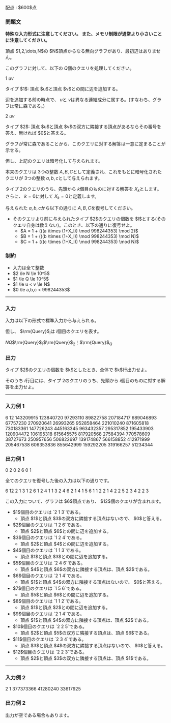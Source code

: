 
<div>

<span>

<span>

<p>
配点 : $600$点
</p>

<div>

<section>

### **問題文**

<p>

<strong>
特殊な入力形式に注意してください。 また、メモリ制限が通常より小さいことに注意してください。
</strong>

</p>

<p>
頂点 $1,2,\dots,N$の $N$頂点からなる無向グラフがあり、最初辺はありません。

このグラフに対して、以下の $Q$個のクエリを処理してください。  
</p>

<p>



</p>

<div>

1 $u$$v$
</div>

<p>
タイプ $1$: 頂点 $u$と頂点 $v$との間に辺を追加する。

辺を追加する前の時点で、 $u$と $v$は異なる連結成分に属する。(すなわち、グラフは常に森である。)
</p>

<p>



</p>

<div>

2 $u$$v$
</div>

<p>
タイプ $2$: 頂点 $u$と頂点 $v$の双方に隣接する頂点があるならその番号を答え、無ければ $0$と答える。

グラフが常に森であることから、このクエリに対する解答は一意に定まることが示せる。
</p>

<p>



</p>

<p>
但し、上記のクエリは暗号化して与えられます。

本来のクエリは $3$つの整数 $A,B,C$として定義され、これをもとに暗号化されたクエリが $3$つの整数 $a,b,c$として与えられます。

タイプ $2$のクエリのうち、先頭から $k$個目のものに対する解答を $X_k$とします。 さらに、 $k = 0$に対して $X_k = 0$と定義します。

与えられた $a,b,c$から以下の通りに $A,B,C$を復号してください。  
</p>

<ul>

<li>
そのクエリより前に与えられたタイプ $2$のクエリの個数を $l$とする(そのクエリ自身は数えない)。このとき、以下の通りに復号せよ。
<ul>

<li>
$A = 1 + (((a \times (1+X_l)) \mod 998244353) \mod 2)$
</li>

<li>
$B = 1 + (((b \times (1+X_l)) \mod 998244353) \mod N)$
</li>

<li>
$C = 1 + (((c \times (1+X_l)) \mod 998244353) \mod N)$
</li>

</ul>

</li>

</ul>

</section>

</div>

<div>

<section>

### **制約**

<ul>

<li>
入力は全て整数
</li>

<li>
$2 \le N \le 10^5$
</li>

<li>
$1 \le Q \le 10^5$
</li>

<li>
$1 \le u < v \le N$
</li>

<li>
$0 \le a,b,c < 998244353$
</li>

</ul>

</section>

</div>

---

<div>

<div>

<section>

### **入力**

<p>
入力は以下の形式で標準入力から与えられる。

但し、 $\rm{Query}$$_i$は $i$個目のクエリを表す。
</p>

<div>

$N$$Q$$\rm{Query}$$_1$$\rm{Query}$$_2$$\vdots$$\rm{Query}$$_Q$
</div>

</section>

</div>

<div>

<section>

### **出力**

<p>
タイプ $2$のクエリの個数を $k$としたとき、全体で $k$行出力せよ。

そのうち $i$行目には、タイプ $2$のクエリのうち、先頭から $i$個目のものに対する解答を出力せよ。
</p>

</section>

</div>

</div>

---

<div>

<section>

### **入力例 1**

<div>

6 12
143209915 123840720 97293110
89822758 207184717 689046893
67757230 270920641 26993265
952858464 221010240 871605818
730183361 147726243 445163345
963432357 295317852 195433903
120904472 106195318 615645575
817920568 27584394 770578609
38727673 250957656 506822697
139174867 566158852 412971999
205467538 606353836 855642999
159292205 319166257 51234344

</div>

</section>

</div>

<div>

<section>

### **出力例 1**

<div>

0
2
0
2
6
0
1

</div>

<p>
全てのクエリを復号した後の入力は以下の通りです。
</p>

<div>

6 12
2 1 3
1 2 6
1 2 4
1 1 3
2 4 6
2 1 4
1 5 6
1 1 2
2 1 4
2 2 5
2 3 4
2 2 3

</div>

<p>
この入力について、グラフは $6$頂点であり、 $12$個のクエリが含まれます。
</p>

<ul>

<li>
$1$個目のクエリは `2 1 3`である。
<ul>

<li>
頂点 $1$と頂点 $3$の双方に隣接する頂点はないので、 $0$と答える。
</li>

</ul>

</li>

<li>
$2$個目のクエリは `1 2 6`である。
<ul>

<li>
頂点 $2$と頂点 $6$との間に辺を追加する。
</li>

</ul>

</li>

<li>
$3$個目のクエリは `1 2 4`である。
<ul>

<li>
頂点 $2$と頂点 $4$との間に辺を追加する。
</li>

</ul>

</li>

<li>
$4$個目のクエリは `1 1 3`である。
<ul>

<li>
頂点 $1$と頂点 $3$との間に辺を追加する。
</li>

</ul>

</li>

<li>
$5$個目のクエリは `2 4 6`である。
<ul>

<li>
頂点 $4$と頂点 $6$の双方に隣接する頂点は、頂点 $2$である。
</li>

</ul>

</li>

<li>
$6$個目のクエリは `2 1 4`である。
<ul>

<li>
頂点 $1$と頂点 $4$の双方に隣接する頂点はないので、 $0$と答える。
</li>

</ul>

</li>

<li>
$7$個目のクエリは `1 5 6`である。
<ul>

<li>
頂点 $5$と頂点 $6$との間に辺を追加する。
</li>

</ul>

</li>

<li>
$8$個目のクエリは `1 1 2`である。
<ul>

<li>
頂点 $1$と頂点 $2$との間に辺を追加する。
</li>

</ul>

</li>

<li>
$9$個目のクエリは `2 1 4`である。
<ul>

<li>
頂点 $1$と頂点 $4$の双方に隣接する頂点は、頂点 $2$である。
</li>

</ul>

</li>

<li>
$10$個目のクエリは `2 2 5`である。
<ul>

<li>
頂点 $2$と頂点 $5$の双方に隣接する頂点は、頂点 $6$である。
</li>

</ul>

</li>

<li>
$11$個目のクエリは `2 3 4`である。
<ul>

<li>
頂点 $3$と頂点 $4$の双方に隣接する頂点はないので、 $0$と答える。
</li>

</ul>

</li>

<li>
$12$個目のクエリは `2 2 3`である。
<ul>

<li>
頂点 $2$と頂点 $3$の双方に隣接する頂点は、頂点 $1$である。
</li>

</ul>

</li>

</ul>

</section>

</div>

---

<div>

<section>

### **入力例 2**

<div>

2 1
377373366 41280240 33617925

</div>

</section>

</div>

<div>

<section>

### **出力例 2**

<div>


</div>

<p>
出力が空である場合もあります。
</p>

</section>

</div>

</span>

</span>

</div>
